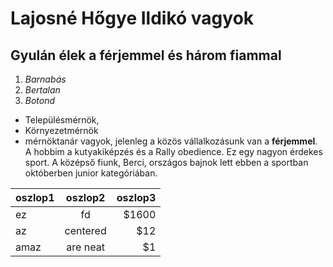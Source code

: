 # Lajosné Hőgye Ildikó vagyok
## Gyulán élek a férjemmel és három fiammal
1. _Barnabás_
1. *Bertalan*
1.  *_Botond_*
* Településmérnök, 
* Környezetmérnök 
* mérnöktanár vagyok, 
jelenleg a közös vállalkozásunk van a **__férjemmel__**.
A hobbim a kutyakiképzés és a Rally obedience. Ez egy nagyon érdekes sport. A középső fiunk, Berci, országos bajnok lett ebben a sportban októberben junior kategóriában. 

| oszlop1     | oszlop2           | oszlop3  |
| ------------- |:-------------:| -----:|
|ez     | fd | $1600 |
| az      | centered      |   $12 |
| amaz | are neat      |    $1 |